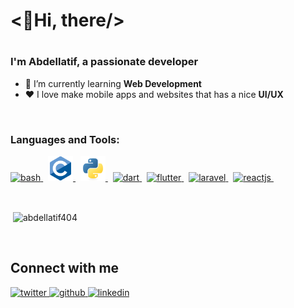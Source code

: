 <h1><👋Hi, there/><h1/>

<h3 align="left">I'm Abdellatif, a passionate developer</h3>

- 🌱 I’m currently learning **Web Development**
- ❤️ I love make mobile apps and websites that has a nice **UI/UX**

<br/>

<h3 align="left">Languages and Tools:</h3>
  
<p align="left">
  <a href="https://www.gnu.org/software/bash/" target="_blank" rel="noreferrer"> <img src="https://bashlogo.com/img/symbol/svg/full_colored_dark.svg" alt="bash" width="40" height="40"/> </a> &nbsp
  <!--
  <a href="https://git-scm.com/" target="_blank" rel="noreferrer"> <img src="https://www.vectorlogo.zone/logos/git-scm/git-scm-icon.svg" alt="git" width="40" height="40"/> </a>
  -->
  <a href="https://www.cprogramming.com/" target="_blank" rel="noreferrer"> <img src="https://raw.githubusercontent.com/devicons/devicon/master/icons/c/c-original.svg" alt="c" width="40" height="40"/> </a> &nbsp
  <a href="https://www.python.org" target="_blank" rel="noreferrer"> <img src="https://raw.githubusercontent.com/devicons/devicon/master/icons/python/python-original.svg" alt="python" width="40" height="40"/> </a> &nbsp
  <a href="https://dart.dev" target="_blank" rel="noreferrer"> <img src="https://www.vectorlogo.zone/logos/dartlang/dartlang-icon.svg" alt="dart" width="40" height="40"/> </a> &nbsp
  <a href="https://flutter.dev" target="_blank" rel="noreferrer"> <img src="https://www.vectorlogo.zone/logos/flutterio/flutterio-icon.svg" alt="flutter" width="40" height="40"/> </a> &nbsp
  <a href="https://laravel.com/docs/7.x" target="_blank" rel="noreferrer"> <img src="https://cdn.worldvectorlogo.com/logos/laravel-2.svg" alt="laravel" width="40" height="40"/> </a> &nbsp
  <a href="https://reactjs.org/docs/getting-started.html" target="_blank" rel="noreferrer"> <img src="https://cdn.worldvectorlogo.com/logos/react-2.svg" alt="reactjs" width="40" height="40"/> </a> &nbsp
  
  <!--
  <a href="https://getbootstrap.com" target="_blank" rel="noreferrer"> <img src="https://raw.githubusercontent.com/devicons/devicon/master/icons/bootstrap/bootstrap-plain-wordmark.svg" alt="bootstrap" width="40" height="40"/> </a>
  <a href="https://www.php.net" target="_blank" rel="noreferrer"> <img src="https://raw.githubusercontent.com/devicons/devicon/master/icons/php/php-original.svg" alt="php" width="40" height="40"/> </a>
  <a href="https://www.mysql.com/" target="_blank" rel="noreferrer"> <img src="https://raw.githubusercontent.com/devicons/devicon/master/icons/mysql/mysql-original-wordmark.svg" alt="mysql" width="40" height="40"/> </a>
  -->

</p>

<br/>

<p>&nbsp;<img align="center" src="https://github-readme-stats.vercel.app/api?cardType=github&username=abdellatif404&show_icons=true&locale=en&theme=ayu-mirage" alt="abdellatif404" /></p>
  
<br/>

## Connect with me  
<div align="left">
<a href="https://twitter.com/elbouziady" target="_blank">
<img src=https://img.shields.io/badge/twitter-%2300acee.svg?&style=for-the-badge&logo=twitter&logoColor=white alt=twitter style="margin-bottom: 5px;" />
</a>
<a href="https://github.com/Abdellatif404" target="_blank">
<img src=https://img.shields.io/badge/github-%2324292e.svg?&style=for-the-badge&logo=github&logoColor=white alt=github style="margin-bottom: 5px;" />
</a>
<a href="www.linkedin.com/in/abdellatif-el-bouziady-491012199" target="_blank">
<img src=https://img.shields.io/badge/linkedin-%231E77B5.svg?&style=for-the-badge&logo=linkedin&logoColor=white alt=linkedin style="margin-bottom: 5px;" />
</a>  
</div>  

  
<!--

- 🔭 I’m currently working on ...
- 🌱 I’m currently learning ...
- 👯 I’m looking to collaborate on ...
- 🤔 I’m looking for help with ...
- 💬 Ask me about ...
- 📫 How to reach me: ...
- 😄 Pronouns: ...
- ⚡ Fun fact: ...

<p><img align="center" src="https://github-readme-streak-stats.herokuapp.com/?user=abdellatif404&theme=ayu-mirage" alt="abdellatif404" /></p>

<p><img align="left" src="https://github-readme-stats.vercel.app/api/top-langs?username=abdellatif404&show_icons=true&locale=en&layout=compact&theme=ayu-mirage" alt="abdellatif404" /></p>

<div align="center">
<img src="https://komarev.com/ghpvc/?username=Abdellatif404&&style=flat-square" align="center" />
</div>  

-->
